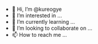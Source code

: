 - 👋 Hi, I’m @kureogye
- 👀 I’m interested in ...
- 🌱 I’m currently learning ...
- 💞️ I’m looking to collaborate on ...
- 📫 How to reach me ...

<!---
kureogye/kureogye is a ✨ special ✨ repository because its `README.md` (this file) appears on your GitHub profile.
You can click the Preview link to take a look at your changes.
--->
